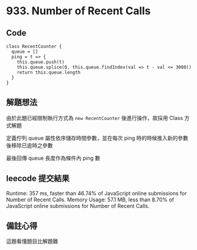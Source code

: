 # 933. Number of Recent Calls

## Code

```JS
class RecentCounter {
  queue = []
  ping = t => {
    this.queue.push(t)
    this.queue.splice(0, this.queue.findIndex(val => t - val <= 3000))
    return this.queue.length
  }
}
```

## 解題想法

由於此題已經限制執行方式為 `new RecentCounter` 後進行操作，故採用 Class 方式解題

定義佇列 queue 屬性依序儲存時間參數，並在每次 ping 時的時候推入新的參數後移除已逾時之參數

最後回傳 queue 長度作為條件內 ping 數

## leecode 提交結果

Runtime: 357 ms, faster than 46.74% of JavaScript online submissions for Number of Recent Calls.
Memory Usage: 57.1 MB, less than 8.70% of JavaScript online submissions for Number of Recent Calls.

## 備註心得

這題看懂題目比解題難
